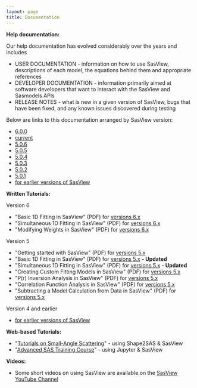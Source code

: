 ```yaml
---
layout: page
title: Documentation
---
```


**Help documentation:**

Our help documentation has evolved considerably over the years and includes

*   USER DOCUMENTATION - information on how to use SasView, descriptions of each model, the equations behind them and appropriate references
*   DEVELOPER DOCUMENTATION - information primarily aimed at software developers that want to interact with the SasView and Sasmodels APIs
*   RELEASE NOTES - what is new in a given version of SasView, bugs that have been fixed, and any known issues discovered during testing

Below are links to this documentation arranged by SasView version:

*   [6.0.0](/docs/index.html)
*   [current](/docs/old_docs/5.0.6/index.html)
*   [5.0.6](/docs/old_docs/5.0.6/index.html)
*   [5.0.5](/docs/old_docs/5.0.5/index.html)
*   [5.0.4](/docs/old_docs/5.0.4/index.html)
*   [5.0.3](/docs/old_docs/5.0.3/index.html)
*   [5.0.2](/docs/old_docs/5.0.2/index.html)
*   [5.0.1](/docs/old_docs/5.0.1/index.html)
*   [for earlier versions of SasView](https://www.sasview.org/deprecated/)

<a name="tutorials"></a>

**Written Tutorials:**

Version 6
*   "Basic 1D Fitting in SasView" (PDF) for [versions 6.x](/downloads/basic_1d_fitting_in_sasview_v6.pdf)
*   "Simultaneous 1D Fitting in SasView" (PDF) for [versions 6.x](/downloads/simultaneous_1d_fitting_in_sasview_v6.pdf)
*   "Modifying Weights in SasView" (PDF) for [versions 6.x](/downloads/modifying_weights_in_sasview_v6.pdf)

Version 5
*   "Getting started with SasView" (PDF) for [versions 5.x](/downloads/getting_started_with_sasview_v5.pdf)
*   "Basic 1D Fitting in SasView" (PDF) for [versions 5.x](/downloads/basic_1d_fitting_in_sasview_v5.pdf)  **- Updated**
*   "Simultaneous 1D Fitting in SasView" (PDF) for [versions 5.x](/downloads/simultaneous_1d_fitting_in_sasview_v5.pdf)  **- Updated**
*   "Creating Custom Fitting Models in SasView" (PDF) for [versions 5.x](/downloads/creating_custom_fitting_models_in_sasview_v5.pdf)
*   "P(r) Inversion Analysis in SasView" (PDF) for [versions 5.x](/downloads/pr_inversion_analysis_in_sasview_v5.pdf)
*   "Correlation Function Analysis in SasView" (PDF) for [versions 5.x](/downloads/correlation_function_analysis_in_sasview_v5.pdf)
*   "Subtracting a Model Calculation from Data in SasView" (PDF) for [versions 5.x](/downloads/subtracting_a_model_calculation_from_real_data_v5.pdf)

Version 4 and earlier
*   [for earlier versions of SasView](https://www.sasview.org/deprecated/)

**Web-based Tutorials:**
*   "[Tutorials on Small-Angle Scattering](https://sastutorials.org/)" - using Shape2SAS & SasView
*   "[Advanced SAS Training Course](https://github.com/timsnow/advanced_sas_training_course)" - using Jupyter & SasView

**Videos:**
*   Some short videos on using SasView are available on the [SasView YouTube Channel](https://www.youtube.com/channel/UCxvD3ysXJ05l6MgY7YKjEFQ)
